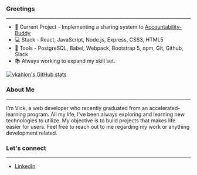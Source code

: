 ### Greetings
---

- :construction: Current Project - Implementing a sharing system to [Accountability-Buddy](https://github.com/vkahlon/accountability-buddy)
- :computer: Stack - React, JavaScript, Node.js, Express, CSS3, HTML5
- :hammer: Tools - PostgreSQL, Babel, Webpack, Bootstrap 5, npm, Git, Github, Slack
- :books: Always working to expand my skill set.

[![vkahlon's GitHub stats](https://github-readme-stats.vercel.app/api?username=vkahlon&theme=github_dark&&show_icons=true&hide=stars,contribs)](https://github.com/vkahlon/github-readme-stats)

### About Me
---

I'm Vick, a web developer who recently graduated from an accelerated-learning program.  All my life, I've been always exploring and learning new technologies to utilize. My objective is to build projects that makes life easier for users. Feel free to reach out to me regarding my work or anything development related. 

### Let's connect
---
- [LinkedIn](https://www.linkedin.com/in/vickramkahlon/)
